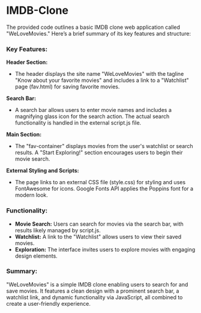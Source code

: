 # IMDB-Clone

The provided code outlines a basic IMDB clone web application called "WeLoveMovies." Here’s a brief summary of its key features and structure:

### Key Features:

**Header Section:**
- The header displays the site name "WeLoveMovies" with the tagline "Know about your favorite movies" and includes a link to a "Watchlist" page (fav.html) for saving favorite movies.

**Search Bar:**
- A search bar allows users to enter movie names and includes a magnifying glass icon for the search action. The actual search functionality is handled in the external script.js file.

**Main Section:**
- The "fav-container" displays movies from the user's watchlist or search results. A "Start Exploring!" section encourages users to begin their movie search.

**External Styling and Scripts:**
- The page links to an external CSS file (style.css) for styling and uses FontAwesome for icons. Google Fonts API applies the Poppins font for a modern look.

### Functionality:

- **Movie Search:** Users can search for movies via the search bar, with results likely managed by script.js.
- **Watchlist:** A link to the "Watchlist" allows users to view their saved movies.
- **Exploration:** The interface invites users to explore movies with engaging design elements.

### Summary:
"WeLoveMovies" is a simple IMDB clone enabling users to search for and save movies. It features a clean design with a prominent search bar, a watchlist link, and dynamic functionality via JavaScript, all combined to create a user-friendly experience.
